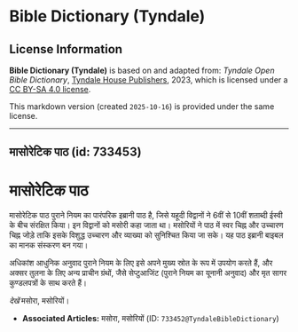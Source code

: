 # Bible Dictionary (Tyndale)

## License Information

**Bible Dictionary (Tyndale)** is based on and adapted from: _Tyndale Open Bible Dictionary_, [Tyndale House Publishers](https://tyndaleopenresources.com/), 2023, which is licensed under a [CC BY-SA 4.0 license](https://creativecommons.org/licenses/by-sa/4.0/legalcode.en).

This markdown version (created `2025-10-16`) is provided under the same license.



--------------------------------

## मासोरेटिक पाठ (id: 733453)

मासोरेटिक पाठ
=============

मासोरेटिक पाठ पुराने नियम का पारंपरिक इब्रानी पाठ है, जिसे यहूदी विद्वानों ने 6वीं से 10वीं शताब्दी ईस्वी के बीच संरक्षित किया। इन विद्वानों को मसोरी कहा जाता था। मसोरियों ने पाठ में स्वर चिह्न और उच्चारण चिह्न जोड़े ताकि इसके विशुद्ध उच्चारण और व्याख्या को सुनिश्चित किया जा सके। यह पाठ इब्रानी बाइबल का मानक संस्करण बन गया।

अधिकांश आधुनिक अनुवाद पुराने नियम के लिए इसे अपने मुख्य स्रोत के रूप में उपयोग करते हैं, और अक्सर तुलना के लिए अन्य प्राचीन ग्रंथों, जैसे सेप्टुआजिंट (पुराने नियम का यूनानी अनुवाद) और मृत सागर कुण्डलपत्रों के साथ करते हैं।

*देखें* मसोरा, मसोरियों।

* **Associated Articles:** मसोरा, मसोरियों (ID: `733452@TyndaleBibleDictionary`)

